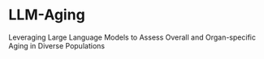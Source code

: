# LLM-Aging
Leveraging Large Language Models to Assess Overall and Organ-specific Aging in Diverse Populations
